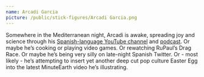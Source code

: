 ```yaml
---
name: Arcadi Garcia
picture: /public/stick-figures/Arcadi Garcia.png
---
```


Somewhere in the Mediterranean night, Arcadi is awake, spreading joy and science through his [Spanish-language YouTube channel][ttp] and [podcast][podcast]. Or maybe he’s cooking or playing video games. Or rewatching RuPaul’s Drag Race. Or maybe he’s being very silly on late-night Spanish Twitter. Or - most likely - he’s attempting to insert yet another deep cut pop culture Easter Egg into the latest MinuteEarth video he’s illustrating.

[ttp]: https://www.youtube.com/user/tippetopphysics
[podcast]: https://www.ivoox.com/podcast-aleph_sq_f1586925_1.html
